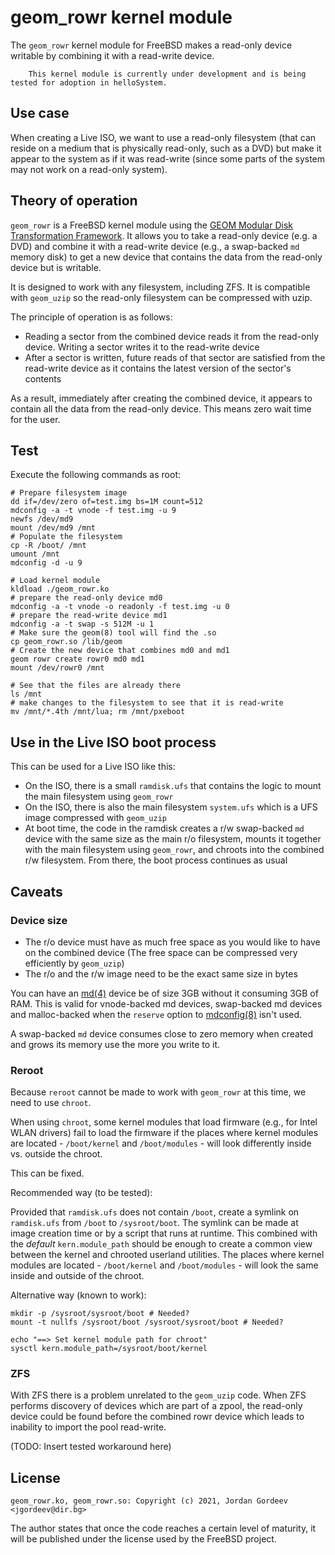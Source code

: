 # geom_rowr kernel module

The `geom_rowr` kernel module for FreeBSD makes a read-only device writable by combining it with a read-write device.

``` .. note::
    This kernel module is currently under development and is being tested for adoption in helloSystem.
```

## Use case

When creating a Live ISO, we want to use a read-only filesystem (that can reside on a medium that is physically read-only, such as a DVD) but make it appear to the system as if it was read-write (since some parts of the system may not work on a read-only system).

## Theory of operation

`geom_rowr` is a FreeBSD kernel module using the [GEOM Modular Disk Transformation Framework](https://docs.freebsd.org/en/books/handbook/geom.html). It allows you to take a read-only device (e.g. a DVD) and combine it with a read-write device (e.g., a swap-backed `md` memory disk) to get a new device that contains the data from the read-only device but is writable.

It is designed to work with any filesystem, including ZFS. It is compatible with `geom_uzip` so the read-only filesystem can be compressed with uzip.

The principle of operation is as follows:

* Reading a sector from the combined device reads it from the read-only device. Writing a sector writes it to the read-write device
* After a sector is written, future reads of that sector are satisfied from the read-write device as it contains the latest version of the sector's contents

As a result, immediately after creating the combined device, it appears to contain all the data from the read-only device. This means zero wait time for the user.

## Test

Execute the following commands as root:

```
# Prepare filesystem image
dd if=/dev/zero of=test.img bs=1M count=512
mdconfig -a -t vnode -f test.img -u 9
newfs /dev/md9
mount /dev/md9 /mnt
# Populate the filesystem
cp -R /boot/ /mnt
umount /mnt
mdconfig -d -u 9

# Load kernel module
kldload ./geom_rowr.ko
# prepare the read-only device md0 
mdconfig -a -t vnode -o readonly -f test.img -u 0
# prepare the read-write device md1
mdconfig -a -t swap -s 512M -u 1
# Make sure the geom(8) tool will find the .so
cp geom_rowr.so /lib/geom
# Create the new device that combines md0 and md1
geom rowr create rowr0 md0 md1
mount /dev/rowr0 /mnt

# See that the files are already there
ls /mnt
# make changes to the filesystem to see that it is read-write
mv /mnt/*.4th /mnt/lua; rm /mnt/pxeboot
```

## Use in the Live ISO boot process

This can be used for a Live ISO like this:

* On the ISO, there is a small `ramdisk.ufs` that contains the logic to mount the main filesystem using `geom_rowr`
* On the ISO, there is also the main filesystem `system.ufs` which is a UFS image compressed with `geom_uzip`
* At boot time, the code in the ramdisk creates a r/w swap-backed `md` device with the same size as the main r/o filesystem, mounts it together with the main filesystem using `geom_rowr`, and chroots into the combined r/w filesystem. From there, the boot process continues as usual

## Caveats

### Device size

* The r/o device must have as much free space as you would like to have on the combined device (The free space can be compressed very efficiently by `geom_uzip`)
* The r/o and the r/w image need to be the exact same size in bytes

You can have an [md(4)](https://www.freebsd.org/cgi/man.cgi?md%284%29) device be of size 3GB without it consuming 3GB of RAM.
This is valid for vnode-backed md devices, swap-backed md devices and malloc-backed when the `reserve` option to [mdconfig(8)](https://www.freebsd.org/cgi/man.cgi?mdconfig(8)) isn't used.

A swap-backed `md` device consumes close to zero memory when created and grows its memory use the more you write to it.

### Reroot

Because `reroot` cannot be made to work with `geom_rowr` at this time, we need to use `chroot`. 

When using `chroot`, some kernel modules that load firmware (e.g., for Intel WLAN drivers) fail to load the firmware if the places where kernel modules are located - `/boot/kernel` and `/boot/modules` - will look differently inside vs. outside the chroot.

This can be fixed.

Recommended way (to be tested):

Provided that `ramdisk.ufs` does not contain `/boot`, create a symlink on `ramdisk.ufs` from `/boot` to `/sysroot/boot`. The symlink can be made at image creation time or by a script that runs at runtime. This combined with the *default* `kern.module_path` should be enough to create a common view between the kernel and chrooted userland utilities. The places where kernel modules are located - `/boot/kernel` and `/boot/modules` - will look the same inside and outside of the chroot.

Alternative way (known to work):

```
mkdir -p /sysroot/sysroot/boot # Needed?
mount -t nullfs /sysroot/boot /sysroot/sysroot/boot # Needed?

echo "==> Set kernel module path for chroot"
sysctl kern.module_path=/sysroot/boot/kernel
```

### ZFS

With ZFS there is a problem unrelated to the `geom_uzip` code. When ZFS performs discovery of devices which are part of a zpool, the read-only device could be found before the combined rowr device which leads to inability to import the pool read-write.

(TODO: Insert tested workaround here)

## License

```
geom_rowr.ko, geom_rowr.so: Copyright (c) 2021, Jordan Gordeev <jgordeev@dir.bg>
```

The author states that once the code reaches a certain level of maturity, it will be published under the license used by the FreeBSD project.
